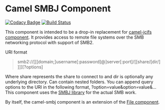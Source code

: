 Camel SMBJ Component
=========================

[![Codacy Badge](https://api.codacy.com/project/badge/Grade/ea681a23c98d4b1db9d8322393eabb17)](https://www.codacy.com/app/jborza/camel-smbj?utm_source=github.com&utm_medium=referral&utm_content=jborza/camel-smbj&utm_campaign=badger)
[![Build Status](https://travis-ci.org/jborza/camel-smbj.svg?branch=master)](https://travis-ci.org/jborza/camel-smbj)

This component is intended to be a drop-in replacement for [camel-jcifs component](http://camel.apache.org/jcifs.html).
It provides access to remote file systems over the SMB networking protocol with support of SMB2.

URI format

>   smb2://[[[domain;]username[:password]@]server[:port]/[[share/[dir/]]]][?options]

Where share represents the share to connect to and dir is optionally any underlying directory. Can contain nested folders.
You can append query options to the URI in the following format, ?option=value&option=value&...
This component uses the [SMBJ library](https://github.com/hierynomus/smbj) for the actual SMB work.


By itself, the camel-smbj component is an extension of the [File component](http://camel.apache.org/file2.html).

